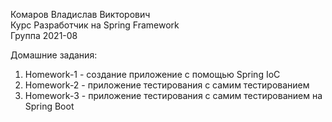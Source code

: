 Комаров Владислав Викторович  
Курс Разработчик на Spring Framework  
Группа 2021-08  

Домашние задания:  
1) Homework-1 - создание приложение с помощью Spring IoC
2) Homework-2 - приложение тестирования с самим тестированием
3) Homework-3 - приложение тестирования с самим тестированием на Spring Boot
